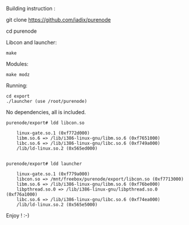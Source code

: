 Building instruction :


git clone https://github.com/iadix/purenode


cd purenode


Libcon and launcher:

	make 


Modules:

	make modz


Running:

	cd export
	./launcher (use /root/purenode)


No dependencies, all is included.

	purenode/export# ldd libcon.so 

        linux-gate.so.1 (0xf772d000)
        libm.so.6 => /lib/i386-linux-gnu/libm.so.6 (0xf7651000)
        libc.so.6 => /lib/i386-linux-gnu/libc.so.6 (0xf749a000)
        /lib/ld-linux.so.2 (0x565ed000)


	purenode/export# ldd launcher

        linux-gate.so.1 (0xf779a000)
        libcon.so => /mnt/freebox/purenode/export/libcon.so (0xf7713000)
        libm.so.6 => /lib/i386-linux-gnu/libm.so.6 (0xf76be000)
        libpthread.so.0 => /lib/i386-linux-gnu/libpthread.so.0 (0xf76a1000)
        libc.so.6 => /lib/i386-linux-gnu/libc.so.6 (0xf74ea000)
        /lib/ld-linux.so.2 (0x565e5000)


Enjoy ! :-)
